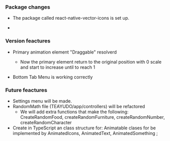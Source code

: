 
### Package changes

- The package called react-native-vector-icons is set up.

- 

### Version feactures

- Primary animation element "Draggable" resolverd
	- Now the primary element return to the original position with 0 scale and start to increase until to reach 1

- Bottom Tab Menu is working correctly




### Future feactures

- Settings menu will be made.
- RandomMath file  (TEAYUDO/app/controllers) will be refactored
	- We will add extra functions that make the following: 
		CreateRandomFood, createRandomFurniture, createRandomNumber, createRandomCharacter
- Create in TypeScript an class structure for: Animatable clases for be implemented by AnimatedIcons, AnimatedText, AnimatedSomething ;